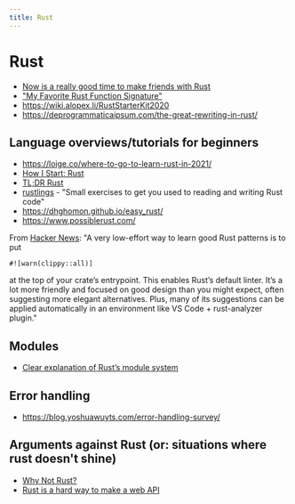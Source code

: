```yaml
---
title: Rust
---
```


# Rust

- [Now is a really good time to make friends with
  Rust](https://blog.red-badger.com/now-is-a-really-good-time-to-make-friends-with-rust)
- ["My Favorite Rust Function Signature"](https://www.brandonsmith.ninja/blog/favorite-rust-function)
- https://wiki.alopex.li/RustStarterKit2020
- https://deprogrammaticaipsum.com/the-great-rewriting-in-rust/

## Language overviews/tutorials for beginners

- https://loige.co/where-to-go-to-learn-rust-in-2021/
- [How I Start: Rust](https://christine.website/blog/how-i-start-rust-2020-03-15)
- [TL;DR Rust](https://christine.website/blog/TLDR-rust-2020-09-19)
- [rustlings](https://github.com/rust-lang/rustlings) - "Small exercises to get
  you used to reading and writing Rust code"
- https://dhghomon.github.io/easy_rust/
- https://www.possiblerust.com/

From [Hacker News](https://news.ycombinator.com/item?id=25621433): "A very low-effort way to learn good Rust patterns is to put

```
#![warn(clippy::all)]
```

at the top of your crate’s entrypoint. This enables Rust’s default linter. It’s a lot more friendly and focused on good design than you might expect, often suggesting more elegant alternatives. Plus, many of its suggestions can be applied automatically in an environment like VS Code + rust-analyzer plugin."

## Modules

- [Clear explanation of Rust’s module system](http://www.sheshbabu.com/posts/rust-module-system/)

## Error handling

- https://blog.yoshuawuyts.com/error-handling-survey/

## Arguments against Rust (or: situations where rust doesn't shine)

- [Why Not Rust?](https://matklad.github.io/2020/09/20/why-not-rust.html)
- [Rust is a hard way to make a web API](https://macwright.com/2021/01/15/rust.html)
